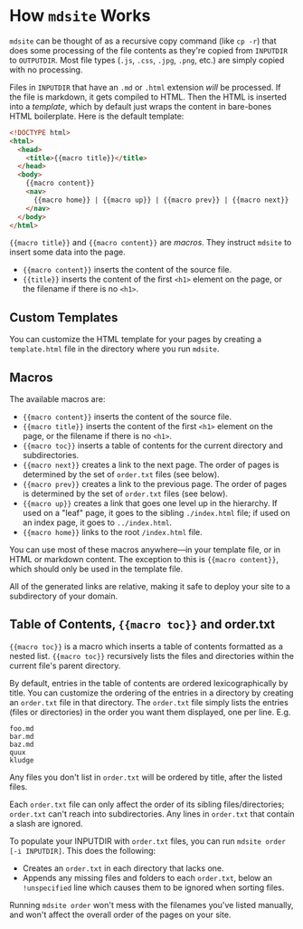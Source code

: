 # How `mdsite` Works

`mdsite` can be thought of as a recursive copy command (like `cp -r`) that does
some processing of the file contents as they're copied from `INPUTDIR` to `OUTPUTDIR`.
Most file types (`.js`, `.css`, `.jpg`, `.png`, etc.) are simply copied with no processing.

Files in `INPUTDIR` that have an `.md` or `.html` extension _will_ be processed.
If the file is markdown, it gets compiled to HTML. Then the HTML is inserted into
a _template_, which by default just wraps the content in bare-bones
HTML boilerplate. Here is the default template:

```html
<!DOCTYPE html>
<html>
  <head>
    <title>{{macro title}}</title>
  </head>
  <body>
    {{macro content}}
    <nav>
      {{macro home}} | {{macro up}} | {{macro prev}} | {{macro next}}
    </nav>
  </body>
</html>
```

`{{macro title}}` and `{{macro content}}` are _macros_. They instruct
`mdsite` to insert some data into the page.

- `{{macro content}}` inserts the content of the source file.
- `{{title}}` inserts the content of the first `<h1>` element on the page,
  or the filename if there is no `<h1>`.

## Custom Templates

You can customize the HTML template for your pages by creating a `template.html` file
in the directory where you run `mdsite`.

## Macros

The available macros are:

- `{{macro content}}` inserts the content of the source file.
- `{{macro title}}` inserts the content of the first `<h1>` element on the page,
  or the filename if there is no `<h1>`.
- `{{macro toc}}` inserts a table of contents for the current directory and
  subdirectories.
- `{{macro next}}` creates a link to the next page. The order of pages is determined by the
  set of `order.txt` files (see below).
- `{{macro prev}}` creates a link to the previous page. The order of pages is determined by the
  set of `order.txt` files (see below).
- `{{macro up}}` creates a link that goes one level up in the hierarchy. If used on a "leaf" page,
  it goes to the sibling `./index.html` file; if used on an index page, it goes to `../index.html`.
- `{{macro home}}` links to the root `/index.html` file.

You can use most of these macros anywhere—in your template file, or in HTML or markdown content.
The exception to this is `{{macro content}}`, which should only be used in the template file.

All of the generated links are relative, making it safe to deploy your site to
a subdirectory of your domain.

## Table of Contents, `{{macro toc}}` and order.txt

`{{macro toc}}` is a macro which inserts a table of contents formatted as a nested
list. `{{macro toc}}` recursively lists the files and directories within the current file's
parent directory.

By default, entries in the table of contents are ordered lexicographically by
title. You can customize the ordering of the entries in a directory by creating
an `order.txt` file in that directory. The `order.txt` file simply lists the
entries (files or directories) in the order you want them
displayed, one per line. E.g.

```
foo.md
bar.md
baz.md
quux
kludge
```

Any files you don't list in `order.txt` will be ordered by title, after the
listed files.

Each `order.txt` file can only affect the order of its sibling
files/directories; `order.txt` can't reach into subdirectories. Any lines in
`order.txt` that contain a slash are ignored.

To populate your INPUTDIR with `order.txt` files, you can run
`mdsite order [-i INPUTDIR]`. This does the following:

- Creates an `order.txt` in each directory that lacks one.
- Appends any missing files and folders to each `order.txt`, below an
  `!unspecified` line which causes them to be ignored when sorting
  files.

Running `mdsite order` won't mess with the filenames you've listed
manually, and won't affect the overall order of the pages on your site.